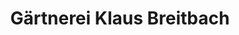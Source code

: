 ---
title: "Gärtnerei Klaus Breitbach"
url: /bad-nauheim/gaertnerei-klaus-breitbach/
shop: Garten-Center
---